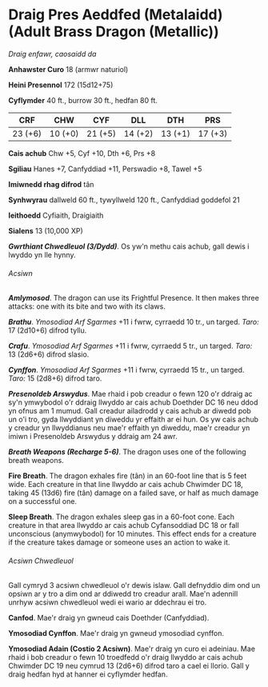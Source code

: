 # Draig Pres Aeddfed (Metalaidd) (Adult Brass Dragon (Metallic))

*Draig enfawr, caosaidd da*

**Anhawster Curo** 18 (armwr naturiol)

**Heini Presennol** 172 (15d12+75)

**Cyflymder** 40 ft., burrow 30 ft., hedfan 80 ft.

| CRF     | CHW     | CYF     | DLL     | DTH     | PRS     |
|---------|---------|---------|---------|---------|---------|
| 23 (+6) | 10 (+0) | 21 (+5) | 14 (+2) | 13 (+1) | 17 (+3) |

**Cais achub** Chw +5, Cyf +10, Dth +6, Prs +8

**Sgiliau** Hanes +7, Canfyddiad +11, Perswadio +8, Tawel +5

**Imiwnedd rhag difrod** tân

**Synhwyrau** dallweld 60 ft., tywyllweld 120 ft., Canfyddiad goddefol 21

**Ieithoedd** Cyfiaith, Draigiaith

**Sialens** 13 (10,000 XP)

***Gwrthiant Chwedleuol (3/Dydd)***. Os yw'n methu cais achub, gall dewis i lwyddo yn lle hynny.

###### Acsiwn

***Amlymosod***. The dragon can use its Frightful Presence. It then makes three attacks: one with its bite and two with its claws.

***Brathu***. *Ymosodiad Arf Sgarmes* +11 i fwrw, cyrraedd 10 tr., un targed. *Taro:* 17 (2d10+6) difrod tyllu.

***Crafu***. *Ymosodiad Arf Sgarmes* +11 i fwrw, cyrraedd 5 tr., un targed. *Taro:* 13 (2d6+6) difrod slasio.

***Cynffon***. *Ymosodiad Arf Sgarmes* +11 i fwrw, cyrraedd 15 tr., un targed. *Taro:* 15 (2d8+6) difrod taro.

***Presenoldeb Arswydus***. Mae rhaid i pob creadur o fewn 120 o'r ddraig ac sy'n ymwybodol o'r ddraig llwyddo ar cais achub Doethder DC 16 neu ddod yn ofnus am 1 mumud. Gall creadur ailadrodd y cais achub ar diwedd pob un o'i tro, gyda llwyddiant yn diweddu yr effaith ar ei hun. Os yw cais achub y creadur yn llwyddianus neu mae'r effaith yn diweddu, mae'r creadur yn imiwn i Presenoldeb Arswydus y ddraig am 24 awr.

***Breath Weapons (Recharge 5-6)***. The dragon uses one of the following breath weapons.

**Fire Breath**. The dragon exhales fire (tân) in an 60-foot line that is 5 feet wide. Each creature in that line llwyddo ar cais achub Chwimder DC 18, taking 45 (13d6) fire (tân) damage on a failed save, or half as much damage on a successful one.

**Sleep Breath**. The dragon exhales sleep gas in a 60-foot cone. Each creature in that area llwyddo ar cais achub Cyfansoddiad DC 18 or fall unconscious (anymwybodol) for 10 minutes. This effect ends for a creature if the creature takes damage or someone uses an action to wake it.

###### Acsiwn Chwedleuol

Gall cymryd 3 acsiwn chwedleuol o'r dewis islaw. Gall defnyddio dim ond un opsiwn ar y tro a dim ond ar ddiwedd tro creadur arall. Mae'n adennill unrhyw acsiwn chwedleuol wedi ei wario ar ddechrau ei tro.

**Canfod**. Mae'r draig yn gwneud cais Doethder (Canfyddiad).

**Ymosodiad Cynffon**. Mae'r draig yn gwneud ymosodiad cynffon.

**Ymosodiad Adain (Costio 2 Acsiwn)**. Mae'r draig yn curo ei adeiniau. Mae rhaid i bob creadur o fewn 10 troedfedd o'r draig llwyddo ar cais achub Chwimder DC 19 neu cymrud 13 (2d6+6) difrod taro a cael ei llorio. Gall y draig hedfan hyd at hanner ei cyflymder hedfan.